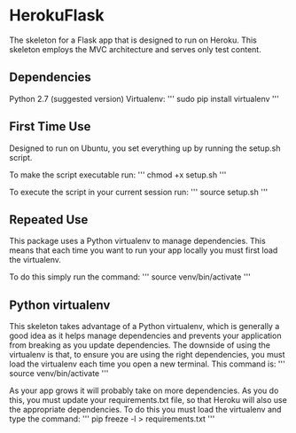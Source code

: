 HerokuFlask
===========

The skeleton for a Flask app that is designed to run on Heroku. This skeleton employs the MVC architecture and serves only test content.

Dependencies
--------------
Python 2.7 (suggested version)
Virtualenv:
'''
sudo pip install virtualenv
'''

First Time Use
---------------
Designed to run on Ubuntu, you set everything up by running the setup.sh script.

To make the script executable run:
'''
chmod +x setup.sh
'''

To execute the script in your current session run:
'''
source setup.sh
'''

Repeated Use
--------------
This package uses a Python virtualenv to manage dependencies. This means that each time you want to run your app locally you must first load the virtualenv.

To do this simply run the command:
'''
source venv/bin/activate
'''

Python virtualenv
---------------
This skeleton takes advantage of a Python virtualenv, which is generally a good idea as it helps manage dependencies and prevents your application from breaking as you update dependencies. The downside of using the virtualenv is that, to ensure you are using the right dependencies, you must load the virtualenv each time you open a new terminal. This command is:
'''
source venv/bin/activate
'''

As your app grows it will probably take on more dependencies. As you do this, you must update your requirements.txt file, so that Heroku will also use the appropriate dependencies. To do this you must load the virtualenv and type the command:
'''
pip freeze -l > requirements.txt
'''